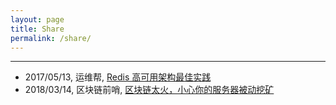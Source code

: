 ```yaml
---
layout: page
title: Share
permalink: /share/
---
```


***

* 2017/05/13, 运维帮, [Redis 高可用架构最佳实践](https://git.io/v5Aki)
* 2018/03/14, 区块链前哨, [区块链太火，小心你的服务器被动挖矿](https://dbarobin.com/2018/03/08/blockchain-crack-mining)